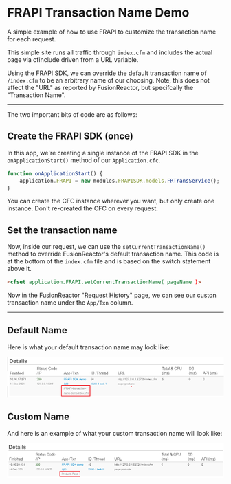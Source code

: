 # FRAPI Transaction Name Demo

A simple example of how to use FRAPI to customize the transaction name for each request.

This simple site runs all traffic through `index.cfm` and includes the actual page via cfinclude driven from a URL variable.

Using the FRAPI SDK, we can override the default transaction name of `/index.cfm` to be an arbitrary name of our choosing. Note, this does not affect the "URL" as reported by FusionReactor, but specifcally the "Transaction Name".  

---

The two important bits of code are as follows:

## Create the FRAPI SDK (once)

In this app, we're creating a single instance of the FRAPI SDK in the `onApplicationStart()` method of our `Application.cfc`.

```js
function onApplicationStart() {
    application.FRAPI = new modules.FRAPISDK.models.FRTransService();
}
```

You can create the CFC instance wherever you want, but only create one instance.  Don't re-created the CFC on every request.

## Set the transaction name

Now, inside our request, we can use the `setCurrentTransactionName()` method to override FusionReactor's default transaction name.  This code is at the bottom of the `index.cfm` file and is based on the switch statement above it.

```html
<cfset application.FRAPI.setCurrentTransactionName( pageName )>
```

Now in the FusionReactor "Request History" page, we can see our custon transaction name under the `App/Txn` column.  

---

## Default Name
Here is what your default transaction name may look like:

![Default Transaction Name](/images/default-name.png)

## Custom Name
And here is an example of what your custom transaction name will look like:

![Default Transaction Name](/images/custom-name.png)